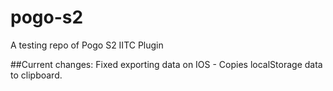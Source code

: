 # pogo-s2
A testing repo of Pogo S2 IITC Plugin


##Current changes:
Fixed exporting data on IOS - Copies localStorage data to clipboard.
